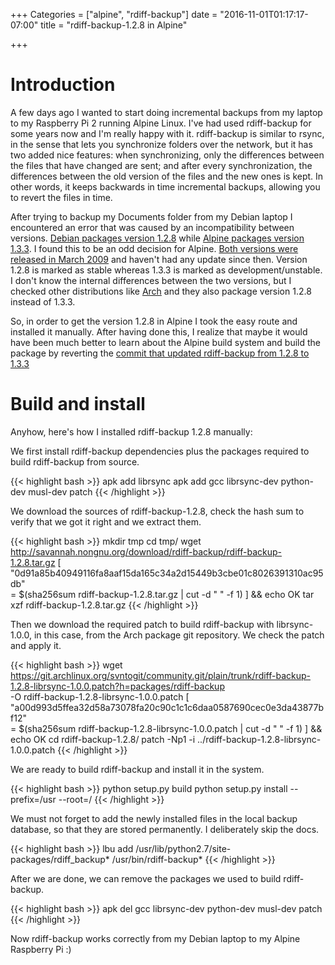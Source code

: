 +++
Categories = ["alpine", "rdiff-backup"]
date = "2016-11-01T01:17:17-07:00"
title = "rdiff-backup-1.2.8 in Alpine"

+++

# Introduction

A few days ago I wanted to start doing incremental backups from my laptop to my
Raspberry Pi 2 running Alpine Linux.  I've had used rdiff-backup for some years
now and I'm really happy with it.  rdiff-backup is similar to rsync, in the
sense that lets you synchronize folders over the network, but it has two added
nice features: when synchronizing, only the differences between the files that
have changed are sent; and after every synchronization, the differences between
the old version of the files and the new ones is kept.  In other words, it keeps
backwards in time incremental backups, allowing you to revert the files in time.

After trying to backup my Documents folder from my Debian laptop I encountered
an error that was caused by an incompatibility between versions.  [Debian
packages version 1.2.8](https://packages.debian.org/jessie/rdiff-backup) while
[Alpine packages version
1.3.3](https://pkgs.alpinelinux.org/packages?name=rdiff-backup&branch=&repo=&arch=&maintainer=).
I found this to be an odd decision for Alpine.  [Both versions were released in
March 2009](http://www.nongnu.org/rdiff-backup/) and haven't had any update
since then.  Version 1.2.8 is marked as stable whereas 1.3.3 is marked as
development/unstable.  I don't know the internal differences between the two
versions, but I checked other distributions like
[Arch](https://www.archlinux.org/packages/?q=rdiff-backup) and they also package
version 1.2.8 instead of 1.3.3.

So, in order to get the version 1.2.8 in Alpine I took the easy route and
installed it manually.  After having done this, I realize that maybe it would
have been much better to learn about the Alpine build system and build the
package by reverting the [commit that updated rdiff-backup from 1.2.8 to
1.3.3](http://git.alpinelinux.org/cgit/aports/commit/main/rdiff-backup/APKBUILD?id=b633874f5c8b490cbd371338f7fb7b8f649ca009)

# Build and install

Anyhow, here's how I installed rdiff-backup 1.2.8 manually:

We first install rdiff-backup dependencies plus the packages required to build
rdiff-backup from source.

{{< highlight bash >}}
apk add librsync
apk add gcc librsync-dev python-dev musl-dev patch
{{< /highlight >}}

We download the sources of rdiff-backup-1.2.8, check the hash sum to verify that
we got it right and we extract them.

{{< highlight bash >}}
mkdir tmp
cd tmp/
wget http://savannah.nongnu.org/download/rdiff-backup/rdiff-backup-1.2.8.tar.gz
[ "0d91a85b40949116fa8aaf15da165c34a2d15449b3cbe01c8026391310ac95db" \
    = $(sha256sum rdiff-backup-1.2.8.tar.gz | cut -d " " -f 1) ] && echo OK
tar xzf rdiff-backup-1.2.8.tar.gz
{{< /highlight >}}

Then we download the required patch to build rdiff-backup with librsync-1.0.0,
in this case, from the Arch package git repository.  We check the patch and
apply it.

{{< highlight bash >}}
wget https://git.archlinux.org/svntogit/community.git/plain/trunk/rdiff-backup-1.2.8-librsync-1.0.0.patch?h=packages/rdiff-backup \
    -O rdiff-backup-1.2.8-librsync-1.0.0.patch
[ "a00d993d5ffea32d58a73078fa20c90c1c1c6daa0587690cec0e3da43877bf12" \
    = $(sha256sum rdiff-backup-1.2.8-librsync-1.0.0.patch | cut -d " " -f 1) ] && echo OK
cd rdiff-backup-1.2.8/
patch -Np1 -i ../rdiff-backup-1.2.8-librsync-1.0.0.patch
{{< /highlight >}}

We are ready to build rdiff-backup and install it in the system.

{{< highlight bash >}}
python setup.py build
python setup.py install --prefix=/usr --root=/
{{< /highlight >}}

We must not forget to add the newly installed files in the local backup
database, so that they are stored permanently.  I deliberately skip the docs.

{{< highlight bash >}}
lbu add /usr/lib/python2.7/site-packages/rdiff_backup* /usr/bin/rdiff-backup*
{{< /highlight >}}

After we are done, we can remove the packages we used to build rdiff-backup.

{{< highlight bash >}}
apk del gcc librsync-dev python-dev musl-dev patch
{{< /highlight >}}

Now rdiff-backup works correctly from my Debian laptop to my Alpine Raspberry Pi
:)
